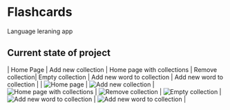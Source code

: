 # Flashcards

Language leraning app

## Current state of project
| Home Page | Add new collection | Home page with collections | Remove collection| Empty collection | Add new word to collection | Add new word to collection |
| ![Home page](screens/home_page.png) | ![Add new collection](screens/new_flashcard.png) | ![Home page with collections](screens/all_collections.png) | ![Remove collection](screens/remove_collection.png) | ![Empty collection](screens/empty_collection.png) | ![Add new word to collection](screens/new_word.png) | ![Add new word to collection](screens/all_words.png) | 

<!-- First page You see after launch app. Click on word icon to add new collection.
![Home page](screens/home_page.png)

Enter collection name, select language (optional) and press "Add" to save new collection.
![Add new collection](screens/new_flashcard.png)

Home page with some collections.
Tap on card to see words in collection.
![Home page with collections](screens/all_collections.png)

Swipe left or right for remove collection.
![Remove collection](screens/remove_collection.png)

Press + icon to add new word to collection.
![Empty collection](screens/empty_collection.png)

Enter oryginal and translated word, then press "Add" to add new word to current collection.
![Add new word to collection](screens/new_word.png)

All words in Your collection
![Add new word to collection](screens/all_words.png)

You can easily edit words by pressing pen icon, if You made mistake.  
![Add new word to collection](screens/all_words.png) -->